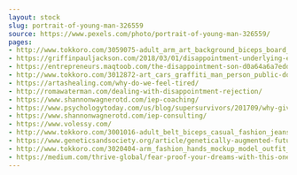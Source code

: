 ```yaml
---
layout: stock
slug: portrait-of-young-man-326559
source: https://www.pexels.com/photo/portrait-of-young-man-326559/
pages:
- http://www.tokkoro.com/3059075-adult_arm_art_background_biceps_board_body_chalk_disappointed_disappointment_drawing_dream_fashion_fitness_graffiti_hood_indoors_male_man_model_muscles_person_pose_wear_public-domain-images.html
- https://griffinpauljackson.com/2018/03/01/disappointment-underlying-emotion-culture/
- https://entrepreneurs.maqtoob.com/the-disappointment-son-d0a64a6a7edd
- http://www.tokkoro.com/3012872-art_cars_graffiti_man_person_public-domain-images.html
- https://artashealing.com/why-do-we-feel-tired/
- http://romawaterman.com/dealing-with-disappointment-rejection/
- https://www.shannonwagnerotd.com/iep-coaching/
- https://www.psychologytoday.com/us/blog/supersurvivors/201709/why-giving-can-sometimes-be-good
- https://www.shannonwagnerotd.com/iep-consulting/
- https://www.volessy.com/
- http://www.tokkoro.com/3001016-adult_belt_biceps_casual_fashion_jeans_man_model_muscles_outfit_person_standing_strong.html
- https://www.geneticsandsociety.org/article/genetically-augmented-future
- http://www.tokkoro.com/3020404-arm_fashion_hands_mockup_model_outfit_person_polihed-nails_suit_whitespace_public-domain-images.html
- https://medium.com/thrive-global/fear-proof-your-dreams-with-this-one-question-7fa50a2a429f
---
```

